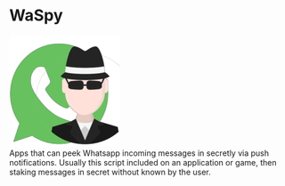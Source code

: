 # WaSpy
![alt text](https://github.com/hangga/waspy/blob/master/doc/icon_waspy-200x200.png)   
Apps that can peek Whatsapp incoming messages in secretly via push notifications. Usually this script included on an application or game, then staking messages in secret without known by the user.
